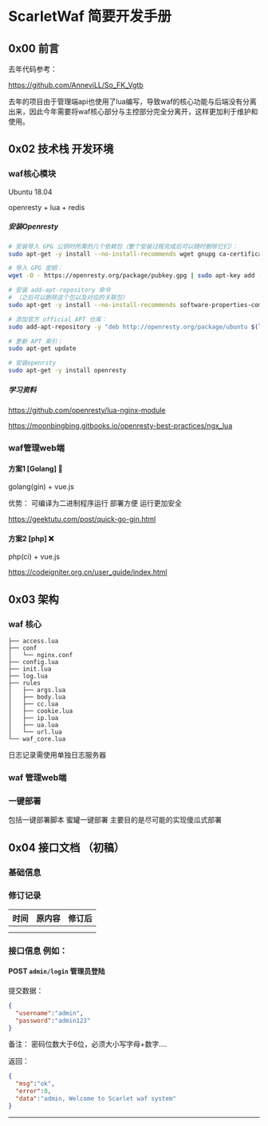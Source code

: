 # ScarletWaf 简要开发手册

## 0x00 前言

去年代码参考：

https://github.com/AnneviLL/So_FK_Vgtb

去年的项目由于管理端api也使用了lua编写，导致waf的核心功能与后端没有分离出来，因此今年需要将waf核心部分与主控部分完全分离开，这样更加利于维护和使用。



## 0x02 技术栈 开发环境

### waf核心模块

Ubuntu 18.04

openresty + lua + redis

##### 安装Openresty

```bash
# 安装导入 GPG 公钥时所需的几个依赖包（整个安装过程完成后可以随时删除它们）：
sudo apt-get -y install --no-install-recommends wget gnupg ca-certificates

# 导入 GPG 密钥：
wget -O - https://openresty.org/package/pubkey.gpg | sudo apt-key add -

# 安装 add-apt-repository 命令
# （之后可以删除这个包以及对应的关联包）
sudo apt-get -y install --no-install-recommends software-properties-common

# 添加官方 official APT 仓库：
sudo add-apt-repository -y "deb http://openresty.org/package/ubuntu $(lsb_release -sc) main"

# 更新 APT 索引：
sudo apt-get update

# 安装openrsty
sudo apt-get -y install openresty
```

##### 学习资料

https://github.com/openresty/lua-nginx-module

https://moonbingbing.gitbooks.io/openresty-best-practices/ngx_lua

### waf管理web端

#### 方案1 [Golang] 🌟

golang(gin) + vue.js

优势： 可编译为二进制程序运行 部署方便 运行更加安全

https://geektutu.com/post/quick-go-gin.html

#### 方案2 [php] ❌

php(ci) + vue.js

https://codeigniter.org.cn/user_guide/index.html

## 0x03 架构

### waf 核心

```
├── access.lua
├── conf
│   └── nginx.conf
├── config.lua
├── init.lua
├── log.lua
├── rules
│   ├── args.lua
│   ├── body.lua
│   ├── cc.lua
│   ├── cookie.lua
│   ├── ip.lua
│   ├── ua.lua
│   └── url.lua
└── waf_core.lua
```

日志记录需使用单独日志服务器

### waf 管理web端



###  一键部署

包括一键部署脚本 蜜罐一键部署 主要目的是尽可能的实现傻瓜式部署



## 0x04 接口文档 （初稿）

### 基础信息



### 修订记录

| 时间 | 原内容 | 修订后 |
| :--: | :----: | :----: |
|      |        |        |
|      |        |        |

### 接口信息 例如：

#### POST `admin/login` 管理员登陆

提交数据：

```json
{
  "username":"admin",
  "password":"admin123"
}
```

备注： 密码位数大于6位，必须大小写字母+数字....

返回：

```json
{
  "msg":"ok",
  "error":0,
  "data":"admin, Welcome to Scarlet waf system"
}
```

---

